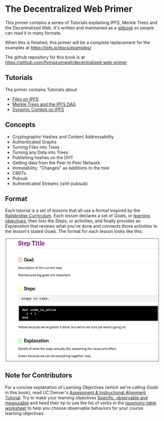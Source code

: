 # The Decentralized Web Primer

This primer contains a series of Tutorials explaining IPFS, Merkle Trees and the Decentralized Web. It's written and maintained as a [gitbook](https://www.gitbook.com/about) so people can read it in many formats.

When this is finished, this primer will be a complete replacement for the examples at https://ipfs.io/docs/examples/

The github repository for this book is at https://github.com/flyingzumwalt/decentralized-web-primer

## Tutorials

The primer contains Tutorials about
* [Files on IPFS](files-on-ipfs/README.md)
* [Merkle Trees and the IPFS DAG](ipfs-dag/README.md)
* [Dynamic Content on IPFS](/dynamic-content/README.md)

## Concepts

* Cryptographic Hashes and Content Addressability
* Authenticated Graphs
* Turning Files into Trees
* Turning any Data into Trees
* Publishing hashes on the DHT
* Getting data from the Peer to Peer Network
* Immutability: "Changes" as _additions_ to the tree
* CRDTs
* Pubsub
* Authenticated Streams (with pubsub)

## Format

Each tutorial is a set of *lessons* that all use a format inspired by the [Railsbridge Curriculum](http://curriculum.railsbridge.org/intro-to-rails/). Each lesson declares a set of *Goals*, or [learning objectives](http://edglossary.org/learning-objectives/), then lists the *Steps*, or activities, and finally provides an *Explanation* that reviews what you've done and connects those activities to the lesson's stated Goals. The format for each lesson looks like this:

![Sample of Railsbridge Lesson format](/images/railsbridge-format.png)

## Note for Contributors

For a concise explanation of Learning Objectives (which we're calling _Goals_ in this book), read UC Denver's [Assessment & Instructional Alignment Tutorial](http://www.ucdenver.edu/faculty_staff/faculty/center-for-faculty-development/Documents/tutorials/Assessment/module3/index.htm). Try to make your learning objectives [Specific, observable and measurable](http://www.ucdenver.edu/faculty_staff/faculty/center-for-faculty-development/Documents/tutorials/Assessment/module3/good_objectives.htm) and heed their tip to use the list of verbs in the [taxonomy table worksheet](http://www.ucdenver.edu/faculty_staff/faculty/center-for-faculty-development/Documents/tutorials/Assessment/documents/examples_verbs_cognitive_process_level.pdf) to help you choose observable behaviors for your course learning objectives.
